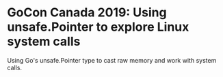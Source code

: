 # GoCon Canada 2019: Using unsafe.Pointer to explore Linux system calls

Using Go&#39;s unsafe.Pointer type to cast raw memory and work with system calls.